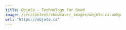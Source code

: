 ```yaml
---
title: Objeto - Technology For Good
image: /src/content/showcase/_images/objeto.ca.webp
url: "https://objeto.ca"
---
```

